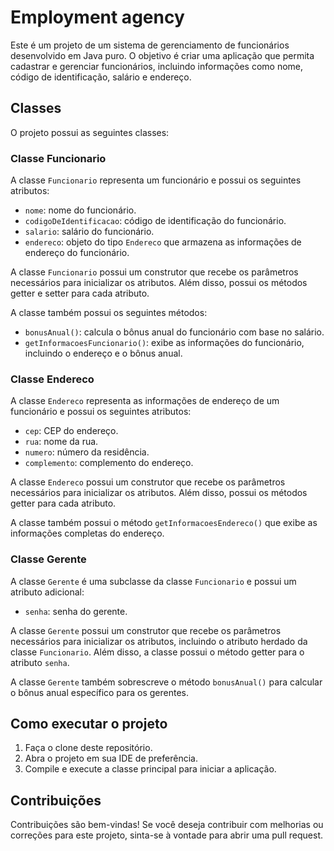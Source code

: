 # Employment agency

Este é um projeto de um sistema de gerenciamento de funcionários desenvolvido em Java puro. O objetivo é criar uma
aplicação que permita cadastrar e gerenciar funcionários, incluindo informações como nome, código de identificação, 
salário e endereço.

## Classes

O projeto possui as seguintes classes:

### Classe Funcionario

A classe `Funcionario` representa um funcionário e possui os seguintes atributos:

- `nome`: nome do funcionário.
- `codigoDeIdentificacao`: código de identificação do funcionário.
- `salario`: salário do funcionário.
- `endereco`: objeto do tipo `Endereco` que armazena as informações de endereço do funcionário.

A classe `Funcionario` possui um construtor que recebe os parâmetros necessários para inicializar os atributos.
Além disso, possui os métodos getter e setter para cada atributo.

A classe também possui os seguintes métodos:

- `bonusAnual()`: calcula o bônus anual do funcionário com base no salário.
- `getInformacoesFuncionario()`: exibe as informações do funcionário, incluindo o endereço e o bônus anual.

### Classe Endereco

A classe `Endereco` representa as informações de endereço de um funcionário e possui os seguintes atributos:

- `cep`: CEP do endereço.
- `rua`: nome da rua.
- `numero`: número da residência.
- `complemento`: complemento do endereço.

A classe `Endereco` possui um construtor que recebe os parâmetros necessários para inicializar os atributos.
Além disso, possui os métodos getter para cada atributo.

A classe também possui o método `getInformacoesEndereco()` que exibe as informações completas do endereço.

### Classe Gerente

A classe `Gerente` é uma subclasse da classe `Funcionario` e possui um atributo adicional:

- `senha`: senha do gerente.

A classe `Gerente` possui um construtor que recebe os parâmetros necessários para inicializar os atributos,
incluindo o atributo herdado da classe `Funcionario`. Além disso, a classe possui o método getter para o atributo `senha`.

A classe `Gerente` também sobrescreve o método `bonusAnual()` para calcular o bônus anual específico para os gerentes.

## Como executar o projeto

1. Faça o clone deste repositório.
2. Abra o projeto em sua IDE de preferência.
3. Compile e execute a classe principal para iniciar a aplicação.

## Contribuições

Contribuições são bem-vindas! Se você deseja contribuir com melhorias ou correções para este projeto, sinta-se à vontade para abrir uma pull request.
